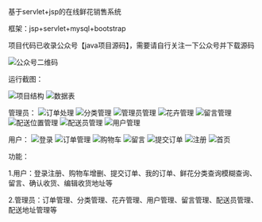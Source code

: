 基于servlet+jsp的在线鲜花销售系统

框架：jsp+servlet+mysql+bootstrap

项目代码已收录公众号【java项目源码】，需要请自行关注一下公众号并下载源码

![公众号二维码](./运行截图/wechat.png)

运行截图：

![项目结构](./运行截图/项目结构.png)
![数据表](./运行截图/数据表.png)

管理员：
![订单处理](./运行截图/管理员/订单处理.png)
![分类管理](./运行截图/管理员/分类管理.png)
![管理员管理](./运行截图/管理员/管理员管理.png)
![花卉管理](./运行截图/管理员/花卉管理.png)
![留言管理](./运行截图/管理员/留言管理.png)
![配送位置管理](./运行截图/管理员/配送位置管理.png)
![配送员管理](./运行截图/管理员/配送员.png)
![用户管理](./运行截图/管理员/用户管理.png)

用户：
![登录](./运行截图/用户/登录.png)
![订单管理](./运行截图/用户/订单管理.png)
![购物车](./运行截图/用户/购物车.png)
![留言](./运行截图/用户/留言.png)
![提交订单](./运行截图/用户/提交订单.png)
![注册](./运行截图/用户/注册.png)
![首页](./运行截图/用户/首页.png)


功能：

1.用户：登录注册、购物车增删、提交订单、我的订单、鲜花分类查询模糊查询、留言、确认收货、编辑收货地址等

2.管理员：订单管理、分类管理、花卉管理、用户管理、留言管理、配送员管理、配送地址管理等
